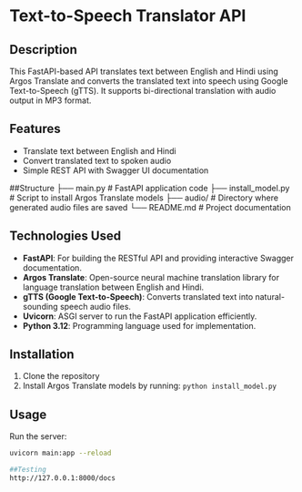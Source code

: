 # Text-to-Speech Translator API

## Description
This FastAPI-based API translates text between English and Hindi using Argos Translate and converts the translated text into speech using Google Text-to-Speech (gTTS). It supports bi-directional translation with audio output in MP3 format.

## Features
- Translate text between English and Hindi
- Convert translated text to spoken audio
- Simple REST API with Swagger UI documentation

##Structure
├── main.py             # FastAPI application code
├── install_model.py    # Script to install Argos Translate models
├── audio/              # Directory where generated audio files are saved
└── README.md           # Project documentation

## Technologies Used
- **FastAPI**: For building the RESTful API and providing interactive Swagger documentation.  
- **Argos Translate**: Open-source neural machine translation library for language translation between English and Hindi.  
- **gTTS (Google Text-to-Speech)**: Converts translated text into natural-sounding speech audio files.  
- **Uvicorn**: ASGI server to run the FastAPI application efficiently.  
- **Python 3.12**: Programming language used for implementation.  

## Installation
1. Clone the repository  
2. Install Argos Translate models by running: `python install_model.py`

## Usage
Run the server:  
```bash
uvicorn main:app --reload

##Testing
http://127.0.0.1:8000/docs


